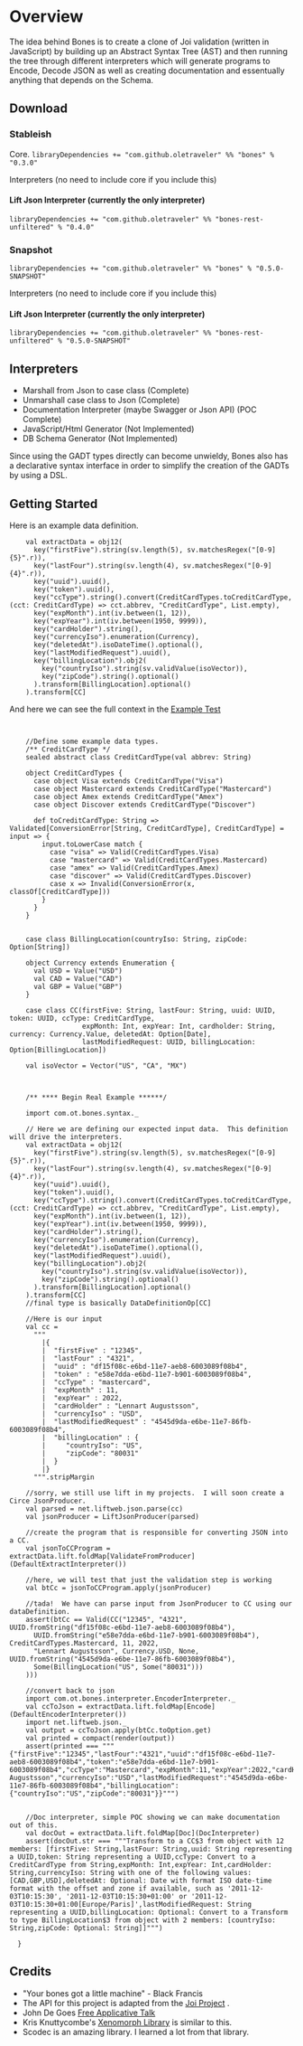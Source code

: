 # Overview

The idea behind Bones is to create a clone of Joi validation (written in JavaScript) by building up an 
Abstract Syntax Tree (AST) and then running the tree through different interpreters which will
generate programs to Encode, Decode JSON as well as creating documentation and essentually anything 
that depends on the Schema.

## Download

### Stableish
Core.
```libraryDependencies += "com.github.oletraveler" %% "bones" % "0.3.0"```

Interpreters (no need to include core if you include this)
#### Lift Json Interpreter (currently the only interpreter)
```libraryDependencies += "com.github.oletraveler" %% "bones-rest-unfiltered" % "0.4.0"```

### Snapshot
```libraryDependencies += "com.github.oletraveler" %% "bones" % "0.5.0-SNAPSHOT"```

Interpreters (no need to include core if you include this)
#### Lift Json Interpreter (currently the only interpreter)
```libraryDependencies += "com.github.oletraveler" %% "bones-rest-unfiltered" % "0.5.0-SNAPSHOT"```


## Interpreters

* Marshall from Json to case class (Complete)
* Unmarshall case class to Json (Complete)
* Documentation Interpreter (maybe Swagger or Json API) (POC Complete)
* JavaScript/Html Generator (Not Implemented)
* DB Schema Generator (Not Implemented)

Since using the GADT types directly can become unwieldy, Bones also has a declarative syntax interface in order to 
simplify the creation of the GADTs by using a DSL.

## Getting Started

Here is an example data definition.

```$scala
    val extractData = obj12(
      key("firstFive").string(sv.length(5), sv.matchesRegex("[0-9]{5}".r)),
      key("lastFour").string(sv.length(4), sv.matchesRegex("[0-9]{4}".r)),
      key("uuid").uuid(),
      key("token").uuid(),
      key("ccType").string().convert(CreditCardTypes.toCreditCardType, (cct: CreditCardType) => cct.abbrev, "CreditCardType", List.empty),
      key("expMonth").int(iv.between(1, 12)),
      key("expYear").int(iv.between(1950, 9999)),
      key("cardHolder").string(),
      key("currencyIso").enumeration(Currency),
      key("deletedAt").isoDateTime().optional(),
      key("lastModifiedRequest").uuid(),
      key("billingLocation").obj2(
        key("countryIso").string(sv.validValue(isoVector)),
        key("zipCode").string().optional()
      ).transform[BillingLocation].optional()
    ).transform[CC]
``` 

And here we can see the full context in the [Example Test](src/test/scala/com/ot/bones/ValidationTest.scala)

```$scala


    //Define some example data types.
    /** CreditCardType */
    sealed abstract class CreditCardType(val abbrev: String)

    object CreditCardTypes {
      case object Visa extends CreditCardType("Visa")
      case object Mastercard extends CreditCardType("Mastercard")
      case object Amex extends CreditCardType("Amex")
      case object Discover extends CreditCardType("Discover")

      def toCreditCardType: String => Validated[ConversionError[String, CreditCardType], CreditCardType] = input => {
        input.toLowerCase match {
          case "visa" => Valid(CreditCardTypes.Visa)
          case "mastercard" => Valid(CreditCardTypes.Mastercard)
          case "amex" => Valid(CreditCardTypes.Amex)
          case "discover" => Valid(CreditCardTypes.Discover)
          case x => Invalid(ConversionError(x, classOf[CreditCardType]))
        }
      }
    }


    case class BillingLocation(countryIso: String, zipCode: Option[String])

    object Currency extends Enumeration {
      val USD = Value("USD")
      val CAD = Value("CAD")
      val GBP = Value("GBP")
    }

    case class CC(firstFive: String, lastFour: String, uuid: UUID, token: UUID, ccType: CreditCardType,
                  expMonth: Int, expYear: Int, cardholder: String, currency: Currency.Value, deletedAt: Option[Date],
                  lastModifiedRequest: UUID, billingLocation: Option[BillingLocation])

    val isoVector = Vector("US", "CA", "MX")



    /** **** Begin Real Example ******/

    import com.ot.bones.syntax._

    // Here we are defining our expected input data.  This definition will drive the interpreters.
    val extractData = obj12(
      key("firstFive").string(sv.length(5), sv.matchesRegex("[0-9]{5}".r)),
      key("lastFour").string(sv.length(4), sv.matchesRegex("[0-9]{4}".r)),
      key("uuid").uuid(),
      key("token").uuid(),
      key("ccType").string().convert(CreditCardTypes.toCreditCardType, (cct: CreditCardType) => cct.abbrev, "CreditCardType", List.empty),
      key("expMonth").int(iv.between(1, 12)),
      key("expYear").int(iv.between(1950, 9999)),
      key("cardHolder").string(),
      key("currencyIso").enumeration(Currency),
      key("deletedAt").isoDateTime().optional(),
      key("lastModifiedRequest").uuid(),
      key("billingLocation").obj2(
        key("countryIso").string(sv.validValue(isoVector)),
        key("zipCode").string().optional()
      ).transform[BillingLocation].optional()
    ).transform[CC]
    //final type is basically DataDefinitionOp[CC]

    //Here is our input
    val cc =
      """
        |{
        |  "firstFive" : "12345",
        |  "lastFour" : "4321",
        |  "uuid" : "df15f08c-e6bd-11e7-aeb8-6003089f08b4",
        |  "token" : "e58e7dda-e6bd-11e7-b901-6003089f08b4",
        |  "ccType" : "mastercard",
        |  "expMonth" : 11,
        |  "expYear" : 2022,
        |  "cardHolder" : "Lennart Augustsson",
        |  "currencyIso" : "USD",
        |  "lastModifiedRequest" : "4545d9da-e6be-11e7-86fb-6003089f08b4",
        |  "billingLocation" : {
        |     "countryIso": "US",
        |     "zipCode": "80031"
        |  }
        |}
      """.stripMargin

    //sorry, we still use lift in my projects.  I will soon create a Circe JsonProducer.
    val parsed = net.liftweb.json.parse(cc)
    val jsonProducer = LiftJsonProducer(parsed)

    //create the program that is responsible for converting JSON into a CC.
    val jsonToCCProgram = extractData.lift.foldMap[ValidateFromProducer](DefaultExtractInterpreter())

    //here, we will test that just the validation step is working
    val btCc = jsonToCCProgram.apply(jsonProducer)

    //tada!  We have can parse input from JsonProducer to CC using our dataDefinition.
    assert(btCc == Valid(CC("12345", "4321", UUID.fromString("df15f08c-e6bd-11e7-aeb8-6003089f08b4"),
      UUID.fromString("e58e7dda-e6bd-11e7-b901-6003089f08b4"), CreditCardTypes.Mastercard, 11, 2022,
      "Lennart Augustsson", Currency.USD, None, UUID.fromString("4545d9da-e6be-11e7-86fb-6003089f08b4"),
      Some(BillingLocation("US", Some("80031")))
    )))

    //convert back to json
    import com.ot.bones.interpreter.EncoderInterpreter._
    val ccToJson = extractData.lift.foldMap[Encode](DefaultEncoderInterpreter())
    import net.liftweb.json._
    val output = ccToJson.apply(btCc.toOption.get)
    val printed = compact(render(output))
    assert(printed === """{"firstFive":"12345","lastFour":"4321","uuid":"df15f08c-e6bd-11e7-aeb8-6003089f08b4","token":"e58e7dda-e6bd-11e7-b901-6003089f08b4","ccType":"Mastercard","expMonth":11,"expYear":2022,"cardHolder":"Lennart Augustsson","currencyIso":"USD","lastModifiedRequest":"4545d9da-e6be-11e7-86fb-6003089f08b4","billingLocation":{"countryIso":"US","zipCode":"80031"}}""")


    //Doc interpreter, simple POC showing we can make documentation out of this.
    val docOut = extractData.lift.foldMap[Doc](DocInterpreter)
    assert(docOut.str === """Transform to a CC$3 from object with 12 members: [firstFive: String,lastFour: String,uuid: String representing a UUID,token: String representing a UUID,ccType: Convert to a CreditCardType from String,expMonth: Int,expYear: Int,cardHolder: String,currencyIso: String with one of the following values: [CAD,GBP,USD],deletedAt: Optional: Date with format ISO date-time format with the offset and zone if available, such as '2011-12-03T10:15:30', '2011-12-03T10:15:30+01:00' or '2011-12-03T10:15:30+01:00[Europe/Paris]',lastModifiedRequest: String representing a UUID,billingLocation: Optional: Convert to a Transform to type BillingLocation$3 from object with 2 members: [countryIso: String,zipCode: Optional: String]]""")

  }
```



## Credits

* "Your bones got a little machine" - Black Francis
* The API for this project is adapted from the [Joi Project](https://github.com/hapijs/joi) .
* John De Goes [Free Applicative Talk](https://www.youtube.com/watch?v=H28QqxO7Ihc)
* Kris Knuttycombe's [Xenomorph Library](https://github.com/nuttycom/xenomorph) is similar to this.
* Scodec is an amazing library.  I learned a lot from that library.


